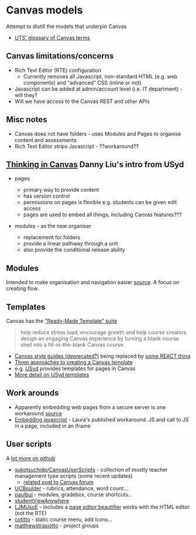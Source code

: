 # Canvas models

Attempt to distill the models that underpin Canvas

- [UTS' glossary of Canvas terms](https://lx.uts.edu.au/collections/planning-your-canvas-course/resources/glossary-of-canvas-terms/)

## Canvas limitations/concerns

- Rich Text Editor (RTE) configuration 
    - Currently removes all Javascript, non-standard HTML (e.g. web components) and "advanced" CSS (inline or not)
- Javascript can be added at admin/account level (i.e. IT department) - will they?
- Will we have access to the Canvas REST  and other APIs

## Misc notes

- Canvas does not have folders - uses Modules and Pages to organise content and assessments
- Rich Text Editor strips Javascript - ??workaround??

## [Thinking in Canvas](https://educational-innovation.sydney.edu.au/teaching@sydney/thinking-in-canvas/) Danny Liu's intro from USyd

- pages
    -  primary way to provide content 
    -  has version control
    -  permissions on pages is flexible e.g. students can be given edit access
    -  pages are used to embed all things, including Canvas features???

- modules - as the new organiser
    - replacement for folders
    - provide a linear pathway through a unit 
    - also provide the conditional release ability

## Modules

Intended to make organisation and navigation easier [source](https://sites.rmit.edu.au/sister/2020/06/29/designing-a-module-in-canvas/). A focus on creating flow.

## Templates

Canvas has the ["Ready-Made Template" suite](https://community.canvaslms.com/t5/Canvas-Instructional-Designer/2020-Course-Design-Essentials-Ready-Made-Template-Refresh/td-p/278763)
> help reduce stress load, encourage growth and help course creators design an engaging Canvas experience by turning a blank course shell into a fill-in-the-blank Canvas course.

- [Canvas style guides (deprecated?)](https://griffith.instructure.com/styleguide) being replaced by [some REACT thing](https://instructure.design/)
- [Three approaches to creating a Canvas template](https://www.unicon.net/insights/articles/three-approaches-to-creating-a-canvas-template)
- e.g. [USyd](https://lx.uts.edu.au/collections/examples-canvas-sites/resources/how-can-i-structure-my-canvas-subject-site-effectively/) provides templates for pages in Canvas
- [More detail on USyd templates](https://lx.uts.edu.au/blog/2020/07/21/get-moving-with-canvas-templates-and-shells/)



## Work arounds

- Apparently embedding web pages from a secure server is one workaround [source](https://wordpress.miracosta.edu/joyfulteaching/2017/07/22/lisas-dozen-tips-for-canvas/)
- [Embedding javascript](https://community.canvaslms.com/t5/Canvas-Question-Forum/How-do-I-add-javascript-in-the-HTML-editor/m-p/120884/highlight/true#M41789) - Laura's published workaround.  JS and call to JS in a page, included in an iframe

## User scripts

A [lot more on github](https://github.com/search?q=canvas+userscripts)

- [sukotsuchido/CanvasUserScripts](https://github.com/sukotsuchido/CanvasUserScripts) - collection of mostly teacher management type scripts (some recent updates)
    - [related post to Canvas forum](https://community.canvaslms.com/t5/Canvas-Developers-Group/Print-Canvas-Quizzes-UserScript/ba-p/243044)
- [UCBoulder](https://github.com/UCBoulder/canvas-userscripts) - rubrics, attendance, word count...
- [paulbui](https://github.com/paulbui/canvas-tweaks) - modules, gradebox, course shortcuts...
- [studentViewAnywhere](https://github.com/cesbrandt/canvas-javascript-studentViewAnywhere)
- [LJMUsoE](https://github.com/LJMUSoE/CanvasHacks) - includes a [page editor beautifier](https://github.com/LJMUSoE/CanvasHacks/tree/master/Editor) works with the HTML editor (not the RTE)
- [cotitto](https://github.com/cotitto/canvas-userscripts) - static course menu, add icons... 
- [matthewstrasiotto](https://github.com/matthewstrasiotto/canvas_userscripts) - project groups